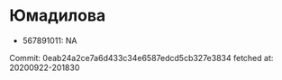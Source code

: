 # Юмадилова
- 567891011: NA

Commit: 0eab24a2ce7a6d433c34e6587edcd5cb327e3834
 fetched at: 20200922-201830
